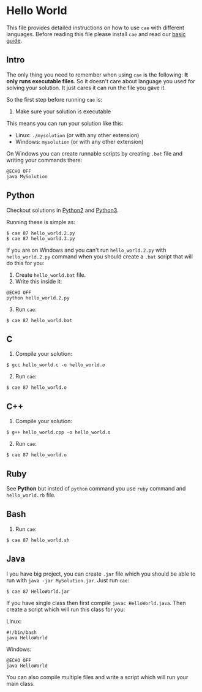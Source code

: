 # Hello World

This file provides detailed instructions on how to use `cae` with different languages. Before reading this file please install `cae` and read our [basic guide](http://codeassign.com/guide).

## Intro

The only thing you need to remember when using `cae` is the following: **It only runs executable files**. So it doesn't care about language you used for solving your solution. It just cares it can run the file you gave it.

So the first step before running `cae` is:

1. Make sure your solution is executable

This means you can run your solution like this:

  * Linux: `./mysolution` (or with any other extension)
  * Windows: `mysolution` (or with any other extension)

On Windows you can create runnable scripts by creating `.bat` file and writing your commands there:

```
@ECHO OFF
java MySolution
```

## Python

Checkout solutions in [Python2](https://github.com/codeassign/codeassign-cli/blob/clean/hello_world/hello_world.2.py) and [Python3](https://github.com/codeassign/codeassign-cli/blob/clean/hello_world/hello_world.3.py).

Running these is simple as:

```
$ cae 87 hello_world.2.py
$ cae 87 hello_world.3.py
```

If you are on Windows and you can't run `hello_world.2.py` with `hello_world.2.py` command when you should create a `.bat` script that will do this for you:

1. Create `hello_world.bat` file.
2. Write this inside it:

  ```
  @ECHO OFF
  python hello_world.2.py
  ```
3. Run `cae`:

  ```
  $ cae 87 hello_world.bat
  ```

## C

1. Compile your solution:

  ```
  $ gcc hello_world.c -o hello_world.o
  ```

2. Run `cae`:

  ```
  $ cae 87 hello_world.o
  ```

## C++

1. Compile your solution:

  ```
  $ g++ hello_world.cpp -o hello_world.o
  ```

2. Run `cae`:

  ```
  $ cae 87 hello_world.o
  ```

## Ruby

See **Python** but insted of `python` command you use `ruby` command and `hello_world.rb` file.

## Bash

1. Run `cae`:

  ```
  $ cae 87 hello_world.sh
  ```

## Java

I you have big project, you can create `.jar` file which you should be able to run with `java -jar MySolution.jar`. Just run `cae`:

```
$ cae 87 HelloWorld.jar
```

If you have single class then first compile `javac HelloWorld.java`. Then create a script which will run this class for you:

Linux:

```
#!/bin/bash
java HelloWorld
```

Windows:

```
@ECHO OFF
java HelloWorld
```

You can also compile multiple files and write a script which will run your main class.
